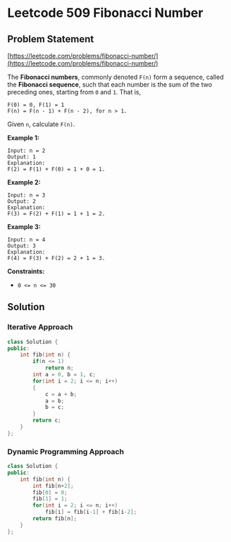 # Leetcode 509 Fibonacci Number

## Problem Statement

[https://leetcode.com/problems/fibonacci-number/](https://leetcode.com/problems/fibonacci-number/)

The **Fibonacci numbers**, commonly denoted `F(n)` form a sequence, called the **Fibonacci sequence**, such that each number is the sum of the two preceding ones, starting from `0` and `1`. That is,

```text
F(0) = 0, F(1) = 1
F(n) = F(n - 1) + F(n - 2), for n > 1.
```

Given `n`, calculate `F(n)`.

**Example 1:**

```text
Input: n = 2
Output: 1
Explanation: 
F(2) = F(1) + F(0) = 1 + 0 = 1.
```

**Example 2:**

```text
Input: n = 3
Output: 2
Explanation: 
F(3) = F(2) + F(1) = 1 + 1 = 2.
```

**Example 3:**

```text
Input: n = 4
Output: 3
Explanation: 
F(4) = F(3) + F(2) = 2 + 1 = 3.
```

**Constraints:**

* `0 <= n <= 30`

## Solution

### Iterative Approach

```cpp
class Solution {
public:
    int fib(int n) {
        if(n <= 1)
            return n;
        int a = 0, b = 1, c;
        for(int i = 2; i <= n; i++)
        {
            c = a + b;
            a = b;
            b = c;
        }
        return c;
    }
};
```

### Dynamic Programming Approach

```cpp
class Solution {
public:
    int fib(int n) {
        int fib[n+2];
        fib[0] = 0;
        fib[1] = 1;
        for(int i = 2; i <= n; i++)
            fib[i] = fib[i-1] + fib[i-2];
        return fib[n];
    }
};
```

